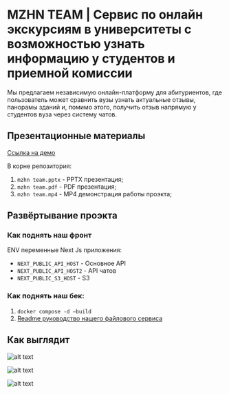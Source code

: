 # MZHN TEAM | Сервис по онлайн экскурсиям в университеты с возможностью узнать информацию у студентов и приемной комиссии

Мы предлагаем независимую онлайн-платформу для абитуриентов, где пользователь может сравнить вузы узнать актуальные отзывы, панорамы зданий  и, помимо этого, получить отзыв напрямую у студентов вуза через систему чатов.

## Презентационные материалы

[Ссылка на демо](https://mzhn.fun/) 

В корне репозитория:
  1. ```mzhn team.pptx``` - PPTX презентация;
  2. ```mzhn team.pdf``` - PDF презентация;
  3. ```mzhn team.mp4``` - MP4 демонстрация работы проэкта;

## Развёртывание проэкта

### Как поднять наш фронт

ENV переменные Next Js приложения:
  - ```NEXT_PUBLIC_API_HOST``` - Основное API
  - ```NEXT_PUBLIC_API_HOST2``` - API чатов
  - ```NEXT_PUBLIC_S3_HOST``` - S3

### Как поднять наш бек:
  1. ```docker compose -d —build```
  2. [Readme руководство нашего файлового сервиса](file-service/README.md)

## Как выглядит

![alt text](http://mzhn.fun:9000/docs/landing-page.png)

![alt text](http://mzhn.fun:9000/docs/panoramas.png)

![alt text](http://mzhn.fun:9000/docs/auth-page.png)
